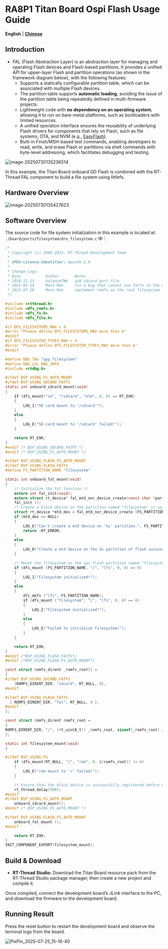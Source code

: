 # RA8P1 Titan Board Ospi Flash Usage Guide

**English** | [**Chinese**](./README.md)

## Introduction

- FAL (Flash Abstraction Layer) is an abstraction layer for managing and operating Flash devices and Flash-based partitions. It provides a unified API for upper-layer Flash and partition operations (as shown in the framework diagram below), with the following features:
  - Supports a statically configurable partition table, which can be associated with multiple Flash devices.
  - The partition table supports **automatic loading**, avoiding the issue of the partition table being repeatedly defined in multi-firmware projects.
  - Lightweight code with **no dependency on an operating system**, allowing it to run on bare-metal platforms, such as bootloaders with limited resources.
  - A unified operation interface ensures the reusability of underlying Flash drivers for components that rely on Flash, such as file systems, OTA, and NVM (e.g., [EasyFlash](https://github.com/armink-rtt-pkgs/EasyFlash)).
  - Built-in Finsh/MSH-based test commands, enabling developers to read, write, and erase Flash or partitions via shell commands with byte-level addressing, which facilitates debugging and testing.

![image-20250730135236514](figures/image-20250730135236514.png)

In this example, the Titan Board onboard GD Flash is combined with the RT-Thread FAL component to build a file system using littlefs.

## Hardware Overview

![image-20250730135427623](figures/image-20250730135427623.png)

## Software Overview

The source code for file system initialization in this example is located at: `./board/ports/filesystem/drv_filesystem.c` 中：

```c
/*
 * Copyright (c) 2006-2021, RT-Thread Development Team
 *
 * SPDX-License-Identifier: Apache-2.0
 *
 * Change Logs:
 * Date           Author       Notes
 * 2018-12-13     balanceTWK   add sdcard port file
 * 2021-05-10     Meco Man     fix a bug that cannot use fatfs in the main thread at starting up
 * 2021-07-28     Meco Man     implement romfs as the root filesystem
 */

#include <rtthread.h>
#include <dfs_romfs.h>
#include <dfs_fs.h>
#include <dfs_file.h>

#if DFS_FILESYSTEMS_MAX < 4
#error "Please define DFS_FILESYSTEMS_MAX more than 4"
#endif
#if DFS_FILESYSTEM_TYPES_MAX < 4
#error "Please define DFS_FILESYSTEM_TYPES_MAX more than 4"
#endif

#define DBG_TAG "app.filesystem"
#define DBG_LVL DBG_INFO
#include <rtdbg.h>

#ifdef BSP_USING_FS_AUTO_MOUNT
#ifdef BSP_USING_SDCARD_FATFS
static int onboard_sdcard_mount(void)
{
    if (dfs_mount("sd", "/sdcard", "elm", 0, 0) == RT_EOK)
    {
        LOG_I("SD card mount to '/sdcard'");
    }
    else
    {
        LOG_E("SD card mount to '/sdcard' failed!");
    }

    return RT_EOK;
}
#endif /* BSP_USING_SDCARD_FATFS */
#endif /* BSP_USING_FS_AUTO_MOUNT */

#ifdef BSP_USING_FLASH_FS_AUTO_MOUNT
#ifdef BSP_USING_FLASH_FATFS
#define FS_PARTITION_NAME "filesystem"

static int onboard_fal_mount(void)
{
    /* Initialize the fal function */
    extern int fal_init(void);
    extern struct rt_device* fal_mtd_nor_device_create(const char *parition_name);
    fal_init ();
    /* Create a block device on the partition named "filesystem" in spi flash */
    struct rt_device *mtd_dev = fal_mtd_nor_device_create (FS_PARTITION_NAME);
    if (mtd_dev == NULL)
    {
        LOG_E("Can't create a mtd device on '%s' partition.", FS_PARTITION_NAME);
        return -RT_ERROR;
    }
    else
    {
        LOG_D("Create a mtd device on the %s partition of flash successful.", FS_PARTITION_NAME);
    }

    /* Mount the filesystem on the spi flash partition named "filesystem" */
    if (dfs_mount (FS_PARTITION_NAME, "/", "lfs", 0, 0) == 0)
    {
        LOG_I("Filesystem initialized!");
    }
    else
    {
        dfs_mkfs ("lfs", FS_PARTITION_NAME);
        if (dfs_mount ("filesystem", "/", "lfs", 0, 0) == 0)
        {
            LOG_I("Filesystem initialized!");
        }
        else
        {
            LOG_E("Failed to initialize filesystem!");
        }
    }

    return RT_EOK;
}
#endif /*BSP_USING_FLASH_FATFS*/
#endif /*BSP_USING_FLASH_FS_AUTO_MOUNT*/

const struct romfs_dirent _romfs_root[] =
{
#ifdef BSP_USING_SDCARD_FATFS
    {ROMFS_DIRENT_DIR, "sdcard", RT_NULL, 0},
#endif

#ifdef BSP_USING_FLASH_FATFS
  { ROMFS_DIRENT_DIR, "fal", RT_NULL, 0 },
#endif
};

const struct romfs_dirent romfs_root =
{
ROMFS_DIRENT_DIR, "/", (rt_uint8_t*) _romfs_root, sizeof(_romfs_root) / sizeof(_romfs_root[0])
};

static int filesystem_mount(void)
{

#ifdef BSP_USING_FS
    if (dfs_mount(RT_NULL, "/", "rom", 0, &(romfs_root)) != 0)
    {
        LOG_E("rom mount to '/' failed!");
    }

    /* Ensure that the block device is successfully registered before mounting the filesystem */
    rt_thread_delay(500);
#endif
#ifdef BSP_USING_FS_AUTO_MOUNT
    onboard_sdcard_mount();
#endif /* BSP_USING_FS_AUTO_MOUNT */

#ifdef BSP_USING_FLASH_FS_AUTO_MOUNT
    onboard_fal_mount ();
#endif

    return RT_EOK;
}
INIT_COMPONENT_EXPORT(filesystem_mount);

```

## Build & Download

* **RT-Thread Studio:** Download the Titan Board resource pack from the RT-Thread Studio package manager, then create a new project and compile it.


Once compiled, connect the development board’s JLink interface to the PC, and download the firmware to the development board.

## Running Result

Press the reset button to restart the development board and observe the terminal logs from the board.

![PixPin_2025-07-25_15-16-40](figures/PixPin_2025-07-25_15-16-40.png)